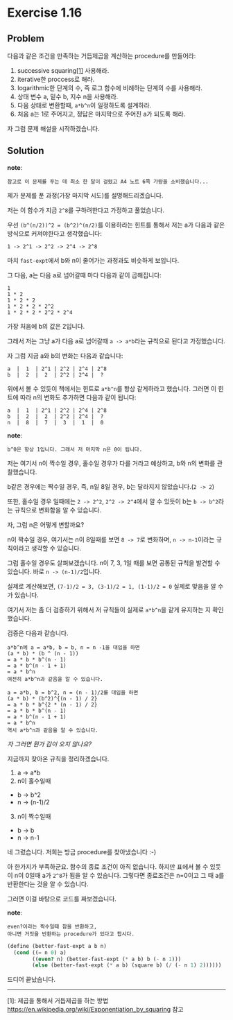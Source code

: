 
# Exercise 1.16

## Problem

다음과 같은 조건을 만족하는 거듭제곱을 계산하는 procedure를 만들어라:
1. successive squaring[[1]](#1) 사용해라.
2. iterative한 proccess로 해라.
3. logarithmic한 단계의 수, 즉 로그 함수에 비례하는 단계의 수를 사용해라.
4. 상태 변수 a, 밑수 b, 지수 n을 사용해라.
5. 다음 상태로 변환할때, `a*b^n`이 일정하도록 설계하라.
6. 처음 a는 1로 주어지고, 정답은 마지막으로 주어진 a가 되도록 해라.

자 그럼 문제 해설을 시작하겠습니다.

## Solution
**note**:
```
참고로 이 문제를 푸는 데 최소 한 달이 걸렸고 A4 노트 6쪽 가량을 소비했습니다...
```
제가 문제를 푼 과정(가장 마지막 시도)를 설명해드리겠습니다.

저는 이 함수가 지금 `2^8`를 구하려한다고 가정하고 풀었습니다.

우선 `(b^(n/2))^2 = (b^2)^(n/2)`를 이용하라는 힌트를 통해서 저는 a가 다음과 같은 방식으로 커져야한다고 생각했습니다:
```
1 -> 2^1 -> 2^2 -> 2^4 -> 2^8
```
마치 `fast-expt`에서 b와 n이 줄어가는 과정과도 비슷하게 보입니다.

그 다음, a는 다음 a로 넘어갈때 마다 다음과 같이 곱해집니다:
```
1
1 * 2
1 * 2 * 2
1 * 2 * 2 * 2^2
1 * 2 * 2 * 2^2 * 2^4
```
가장 처음에 b의 값은 2입니다.

그래서 저는 그냥 a가 다음 a로 넘어갈때 `a -> a*b`라는 규칙으로 된다고 가정했습니다.

자 그럼 지금 a와 b의 변화는 다음과 같습니다:
```
a  |  1  | 2^1 | 2^2 | 2^4 | 2^8
b  |  2  |  2  | 2^2 | 2^4 |  ?
```
위에서 볼 수 있듯이 책에서는 힌트로 `a*b^n`를 항상 같게하라고 했습니다.
그러면 이 힌트에 따라 n의 변화도 추가하면 다음과 같이 됩니다:
```
a  |  1  | 2^1 | 2^2 | 2^4 | 2^8
b  |  2  |  2  | 2^2 | 2^4 |  ?
n  |  8  |  7  |  3  |  1  |  0
```
**note**:
```
b^0은 항상 1입니다. 그래서 저 마지막 n은 0이 됩니다.
```

저는 여기서 n이 짝수일 경우, 홀수일 경우가 다를 거라고 예상하고, b와 n의 변화를 관찰했습니다.

b같은 경우에는 짝수일 경우, 즉, n일 8일 경우, b는 달라지지 않았습니다.(`2 -> 2`)

또한, 홀수일 경우 일때에는 `2 -> 2^2`, `2^2 -> 2^4`에서 알 수 있듯이 b는 `b -> b^2`라는 규칙으로 변화함을 알 수 있습니다.

자, 그럼 n은 어떻게 변할까요?

n이 짝수일 경우, 여기서는 n이 8일때를 보면 `8 -> 7`로 변화하며, `n -> n-1`이라는 규칙이라고 생각할 수 있습니다.

그럼 홀수일 경우도 살펴보겠습니다. n이 7, 3, 1일 때를 보면 공통된 규칙을 발견할 수 있습니다.
바로 `n -> (n-1)/2`입니다.

실제로 계산해보면, `(7-1)/2 = 3, (3-1)/2 = 1, (1-1)/2 = 0` 실제로 맞음을 알 수가 있습니다.

여기서 저는 좀 더 검증하기 위해서 저 규칙들이 실제로 `a*b^n`을 같게 유지하는 지 확인했습니다.

검증은 다음과 같습니다.
```
a*b^n에 a = a*b, b = b, n = n -1을 대입을 하면
(a * b) * (b ^ (n - 1))
= a * b * b^(n - 1)
= a * b^(n - 1 + 1)
= a * b^n
여전히 a*b^n과 같음을 알 수 있습니다.

a = a*b, b = b^2, n = (n - 1)/2를 대입을 하면
(a * b) * (b^2)^{(n - 1) / 2}
= a * b * b^{2 * (n - 1) / 2}
= a * b * b^(n - 1)
= a * b^(n - 1 + 1)
= a * b^n
역시 a*b^n과 같음을 알 수 있습니다.
```
*자 그러면 뭔가 감이 오지 않나요?*

지금까지 찾아온 규칙을 정리하겠습니다.
1. a -> a*b
2. n이 홀수일때
  - b -> b^2
  - n -> (n-1)/2
3. n이 짝수일때
  - b -> b
  - n -> n-1

네 그렀습니다. 저희는 방금 procedure를 찾아냈습니다 :-)

아 한가지가 부족하군요. 함수의 종료 조건이 아직 없습니다.
하지만 표에서 볼 수 있듯이 n이 0일때 a가 `2^8`가 됨을 알 수 있습니다.
그렇다면 종료조건은 n=0이고 그 때 a를 반환한다는 것을 알 수 있습니다.

그러면 이걸 바탕으로 코드를 짜보겠습니다.

**note**:
```
even?이라는 짝수일때 참을 반환하고, 
아니면 거짓을 반환하는 procedure가 있다고 합시다.
```
```scheme
(define (better-fast-expt a b n)
  (cond ((= n 0) a)
        ((even? n) (better-fast-expt (* a b) b (- n 1)))
        (else (better-fast-expt (* a b) (square b) (/ (- n 1) 2))))))
```

드디어 끝났습니다.

************************************************
<a name="1"></a>[1]: 제곱을 통해서 거듭제곱을 하는 방법 https://en.wikipedia.org/wiki/Exponentiation_by_squaring 참고
